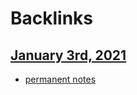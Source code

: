 
# Backlinks
## [January 3rd, 2021](<January 3rd, 2021.md>)
- [permanent notes](<permanent notes.md>)

